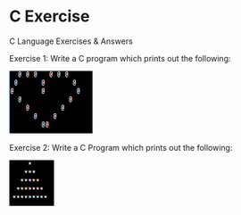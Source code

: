 # C Exercise
C Language Exercises &amp; Answers

Exercise 1:
Write a C program which prints out the following: 

![](https://github.com/YapZhuSheng/C-Exercise/blob/main/Images/loveshape.png?raw=true)
        
Exercise 2:
Write a C Program which prints out the following:

![](https://github.com/YapZhuSheng/C-Exercise/blob/main/Images/triangle.png?raw=true)
 
 

